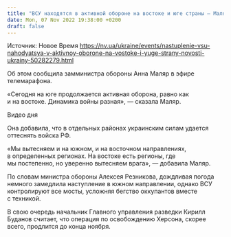 ```yaml
---
title: "ВСУ находятся в активной обороне на востоке и юге страны — Маляр"
date: Mon, 07 Nov 2022 19:38:00 +0200
draft: false
---
```

Источник: Новое Время https://nv.ua/ukraine/events/nastuplenie-vsu-nahodyatsya-v-aktivnoy-oborone-na-vostoke-i-yuge-strany-novosti-ukrainy-50282279.html


Об этом сообщила замминистра обороны Анна Маляр в эфире телемарафона.

«Сегодня на юге продолжается активная оборона, равно как и на востоке. Динамика войны разная», — сказала Маляр.

 Видео дня   

Она добавила, что в отдельных районах украинским силам удается оттеснять войска РФ.

 «Мы вытесняем и на южном, и на восточном направлениях, в определенных регионах. На востоке есть регионы, где мы постепенно, но уверенно вытесняем врага», — добавила Маляр.

По словам министра обороны Алексея Резникова, дождливая погода немного замедлила наступление в южном направлении, однако ВСУ контролируют все мосты, усложняя бегство оккупантов вместе с техникой.

В свою очередь начальник Главного управления разведки Кирилл Буданов считает, что операция по освобождению Херсона, скорее всего, продлится до конца ноября.
